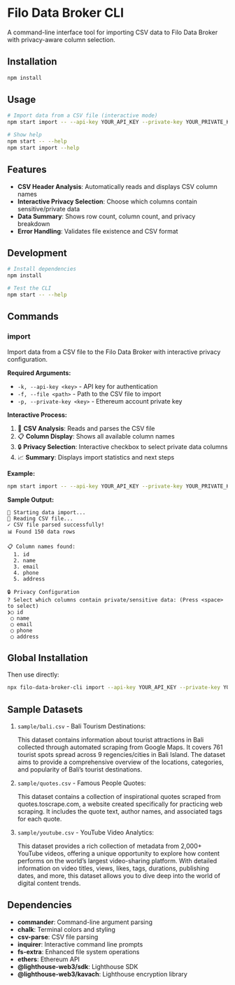 # Filo Data Broker CLI

A command-line interface tool for importing CSV data to Filo Data Broker with privacy-aware column selection.

## Installation

```bash
npm install
```

## Usage

```bash
# Import data from a CSV file (interactive mode)
npm start import -- --api-key YOUR_API_KEY --private-key YOUR_PRIVATE_KEY --file ./data.csv

# Show help
npm start -- --help
npm start import --help
```

## Features

- **CSV Header Analysis**: Automatically reads and displays CSV column names
- **Interactive Privacy Selection**: Choose which columns contain sensitive/private data
- **Data Summary**: Shows row count, column count, and privacy breakdown
- **Error Handling**: Validates file existence and CSV format

## Development

```bash
# Install dependencies
npm install

# Test the CLI
npm start -- --help
```

## Commands

### import

Import data from a CSV file to the Filo Data Broker with interactive privacy configuration.

**Required Arguments:**

- `-k, --api-key <key>` - API key for authentication
- `-f, --file <path>` - Path to the CSV file to import
- `-p, --private-key <key>` - Ethereum account private key

**Interactive Process:**

1. 📄 **CSV Analysis**: Reads and parses the CSV file
2. 📋 **Column Display**: Shows all available column names
3. 🔒 **Privacy Selection**: Interactive checkbox to select private data columns
4. 📈 **Summary**: Displays import statistics and next steps

**Example:**

```bash
npm start import -- --api-key YOUR_API_KEY --private-key YOUR_PRIVATE_KEY --file ./data.csv
```

**Sample Output:**

```
🚀 Starting data import...
📄 Reading CSV file...
✓ CSV file parsed successfully!
📊 Found 150 data rows

📋 Column names found:
  1. id
  2. name
  3. email
  4. phone
  5. address

🔒 Privacy Configuration
? Select which columns contain private/sensitive data: (Press <space> to select)
❯◯ id
 ◯ name
 ◯ email
 ◯ phone
 ◯ address
```

## Global Installation

Then use directly:

```bash
npx filo-data-broker-cli import --api-key YOUR_API_KEY --private-key YOUR_PRIVATE_KEY --file ./data.csv
```

## Sample Datasets

1. `sample/bali.csv` - Bali Tourism Destinations:

   This dataset contains information about tourist attractions in Bali collected through automated scraping from Google Maps. It covers 761 tourist spots spread across 9 regencies/cities in Bali Island. The dataset aims to provide a comprehensive overview of the locations, categories, and popularity of Bali’s tourist destinations.

1. `sample/quotes.csv` - Famous People Quotes:

   This dataset contains a collection of inspirational quotes scraped from quotes.toscrape.com, a website created specifically for practicing web scraping. It includes the quote text, author names, and associated tags for each quote.

1. `sample/youtube.csv` - YouTube Video Analytics:

   This dataset provides a rich collection of metadata from 2,000+ YouTube videos, offering a unique opportunity to explore how content performs on the world’s largest video-sharing platform. With detailed information on video titles, views, likes, tags, durations, publishing dates, and more, this dataset allows you to dive deep into the world of digital content trends.

## Dependencies

- **commander**: Command-line argument parsing
- **chalk**: Terminal colors and styling
- **csv-parse**: CSV file parsing
- **inquirer**: Interactive command line prompts
- **fs-extra**: Enhanced file system operations
- **ethers**: Ethereum API
- **@lighthouse-web3/sdk**: Lighthouse SDK
- **@lighthouse-web3/kavach**: Lighthouse encryption library

